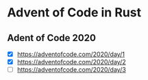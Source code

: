 # Advent of Code in Rust

## Adent of Code 2020

- [X] https://adventofcode.com/2020/day/1
- [X] https://adventofcode.com/2020/day/2
- [ ] https://adventofcode.com/2020/day/3
